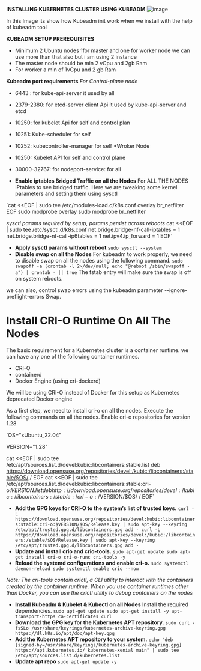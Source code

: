 **INSTALLING KUBERNETES CLUSTER USING KUBEADM**
![image](https://github.com/Sayedshazebali/Kubernetes-installation-shazeb.ali/assets/115386350/eba01339-7c67-4785-9da8-12b95d217ca0)

In this Image its show how Kubeadm init work when we install with the help of kubeadm tool

**KUBEADM SETUP PREREQUISITES**
+ Minimum 2 Ubuntu nodes 1for master and one for worker node we can use more than that also but i am using 2 instance
+ The master node should be min 2 vCpu and 2gb Ram
+ For worker a min of 1vCpu and 2 gb Ram

**Kubeadm port requirements**
*For Control-plane node*
+ 6443 : for kube-api-server it used by all
+ 2379-2380: for etcd-server client Api it used by kube-api-server and etcd
+ 10250: for kubelet Api for self and control plan
+ 10251: Kube-scheduler for self
+ 10252: kubecontroller-manager for self
*Wroker Node
+ 10250: Kubelet API for self and control plane
+ 30000-32767: for nodeport-service: for all

+ **Enable iptables Bridged Traffic on all the Nodes**
For ALL THE NODES
IPtables to see bridged traffic. Here we are tweaking some kernel parameters and setting them using sysctl


`cat <<EOF | sudo tee /etc/modules-load.d/k8s.conf
overlay
br_netfilter
EOF
sudo modprobe overlay
sudo modprobe br_netfilter

*sysctl params required by setup, params persist across reboots*
cat <<EOF | sudo tee /etc/sysctl.d/k8s.conf
net.bridge.bridge-nf-call-iptables  = 1
net.bridge.bridge-nf-call-ip6tables = 1
net.ipv4.ip_forward                 = 1
EOF`

+ **Apply sysctl params without reboot**
`sudo sysctl --system`
+ **Disable swap on all the Nodes**
For kubeadm to work properly, we need to disable swap on all the nodes using the following command.
`sudo swapoff -a
(crontab -l 2>/dev/null; echo "@reboot /sbin/swapoff -a") | crontab - || true`
The fstab entry will make sure the swap is off on system reboots.

we can also, control swap errors using the kubeadm parameter --ignore-preflight-errors Swap.

# Install CRI-O Runtime On All The Nodes
The basic requirement for a Kubernetes cluster is a container runtime. we can have any one of the following container runtimes.
+ CRI-O
+ containerd
+ Docker Engine (using cri-dockerd)
  
We will be using CRI-O instead of Docker for this setup as Kubernetes deprecated Docker engine

As a first step, we need to install cri-o on all the nodes. Execute the following commands on all the nodes.
Enable cri-o repositories for version 1.28

`OS="xUbuntu_22.04"

VERSION="1.28"

cat <<EOF | sudo tee /etc/apt/sources.list.d/devel:kubic:libcontainers:stable.list
deb https://download.opensuse.org/repositories/devel:/kubic:/libcontainers:/stable/$OS/ /
EOF
cat <<EOF | sudo tee /etc/apt/sources.list.d/devel:kubic:libcontainers:stable:cri-o:$VERSION.list
deb http://download.opensuse.org/repositories/devel:/kubic:/libcontainers:/stable:/cri-o:/$VERSION/$OS/ /
EOF`

+ **Add the GPG keys for CRI-O to the system’s list of trusted keys.**
`curl -L https://download.opensuse.org/repositories/devel:kubic:libcontainers:stable:cri-o:$VERSION/$OS/Release.key | sudo apt-key --keyring /etc/apt/trusted.gpg.d/libcontainers.gpg add -
curl -L https://download.opensuse.org/repositories/devel:/kubic:/libcontainers:/stable/$OS/Release.key | sudo apt-key --keyring /etc/apt/trusted.gpg.d/libcontainers.gpg add -`
+ **Update and install crio and crio-tools.**
`sudo apt-get update
sudo apt-get install cri-o cri-o-runc cri-tools -y`
+ **Reload the systemd configurations and enable cri-o.**
`sudo systemctl daemon-reload
sudo systemctl enable crio --now`

_Note: The cri-tools contain crictl, a CLI utility to interact with the containers created by the container runtime. When you use container runtimes other than Docker, you can use the crictl utility to debug containers on the nodes_

+ **Install Kubeadm & Kubelet & Kubectl on all Nodes**
Install the required dependencies.
`sudo apt-get update
sudo apt-get install -y apt-transport-https ca-certificates curl`
+ **Download the GPG key for the Kubernetes APT repository.**
`sudo curl -fsSLo /usr/share/keyrings/kubernetes-archive-keyring.gpg https://dl.k8s.io/apt/doc/apt-key.gpg`
+ **Add the Kubernetes APT repository to your system.**
`echo "deb [signed-by=/usr/share/keyrings/kubernetes-archive-keyring.gpg] https://apt.kubernetes.io/ kubernetes-xenial main" | sudo tee /etc/apt/sources.list.d/kubernetes.list`
+ **Update apt repo**
`sudo apt-get update -y`




